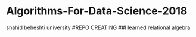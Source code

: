 # Algorithms-For-Data-Science-2018
shahid beheshti university
#REPO CREATING
##I learned relational algebra
